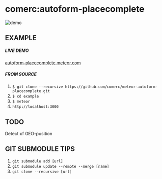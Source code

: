 comerc:autoform-placecomplete
=============================
![demo](https://github.com/comerc/meteor-autoform-placecomplete/blob/master/demo.gif)

EXAMPLE
----
##### LIVE DEMO
[autoform-placecomplete.meteor.com](http://autoform-placecomplete.meteor.com/)

##### FROM SOURCE
1. `$ git clone --recursive https://github.com/comerc/meteor-autoform-placecomplete.git`
2. `$ cd example`
3. `$ meteor`
4. `http://localhost:3000`

TODO
----
Detect of GEO-position

GIT SUBMODULE TIPS
------------------
1. `git submodule add [url]`
2. `git submodule update --remote --merge [name]`
3. `git clone --recursive [url]`
